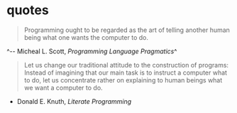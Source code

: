 # quotes

> Programming ought to be regarded as the art of telling another human being
> what one wants the computer to do.

^-- Micheal L. Scott, _Programming Language Pragmatics_^

> Let us change our traditional attitude to the construction of programs:
> Instead of imagining that our main task is to instruct a computer what to
> do, let us concentrate rather on explaining to human beings what we want a
> computer to do.

- Donald E. Knuth, _Literate Programming_
